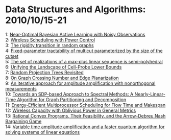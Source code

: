 # Data Structures and Algorithms: 2010/10/15-21  
1: [Near-Optimal Bayesian Active Learning with Noisy Observations](https://doi.org/10.48550/arXiv.1010.3091)  
2: [Wireless Scheduling with Power Control](https://doi.org/10.48550/arXiv.1010.3427)  
3: [The rigidity transition in random graphs](https://doi.org/10.48550/arXiv.1010.3605)  
4: [Fixed-parameter tractability of multicut parameterized by the size of  the cutset](https://doi.org/10.48550/arXiv.1010.3633)  
5: [The set of realizations of a max-plus linear sequence is semi-polyhedral](https://doi.org/10.48550/arXiv.1010.3685)  
6: [Unifying the Landscape of Cell-Probe Lower Bounds](https://doi.org/10.48550/arXiv.1010.3783)  
7: [Random Projection Trees Revisited](https://doi.org/10.48550/arXiv.1010.3812)  
8: [On Graph Crossing Number and Edge Planarization](https://doi.org/10.48550/arXiv.1010.3976)  
9: [An iterative approach for amplitude amplification with nonorthogonal  measurements](https://doi.org/10.48550/arXiv.1010.3995)  
10: [Towards an SDP-based Approach to Spectral Methods: A Nearly-Linear-Time  Algorithm for Graph Partitioning and Decomposition](https://doi.org/10.48550/arXiv.1010.4108)  
11: [Energy-Efficient Multiprocessor Scheduling for Flow Time and Makespan](https://doi.org/10.48550/arXiv.1010.4110)  
12: [Wireless Capacity with Oblivious Power in General Metrics](https://doi.org/10.48550/arXiv.1010.4249)  
13: [Rational Convex Programs, Their Feasibility, and the Arrow-Debreu Nash  Bargaining Game](https://doi.org/10.48550/arXiv.1010.4280)  
14: [Variable time amplitude amplification and a faster quantum algorithm for  solving systems of linear equations](https://doi.org/10.48550/arXiv.1010.4458)  